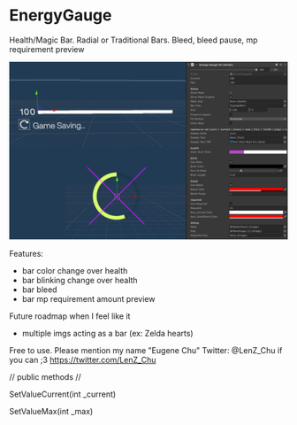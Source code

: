 # EnergyGauge
Health/Magic Bar. Radial or Traditional Bars. Bleed, bleed pause, mp requirement preview

![alt text](https://raw.githubusercontent.com/shadowlenz/EnergyGauge/master/preview.png)

Features:
- bar color change over health
- bar blinking change over health
- bar bleed
- bar mp requirement amount preview

Future roadmap when I feel like it
- multiple imgs acting as a bar (ex: Zelda hearts)

Free to use. Please mention my name "Eugene Chu" Twitter: @LenZ_Chu if you can ;3
https://twitter.com/LenZ_Chu


// public methods // 

   SetValueCurrent(int _current) 
   
   SetValueMax(int _max)
